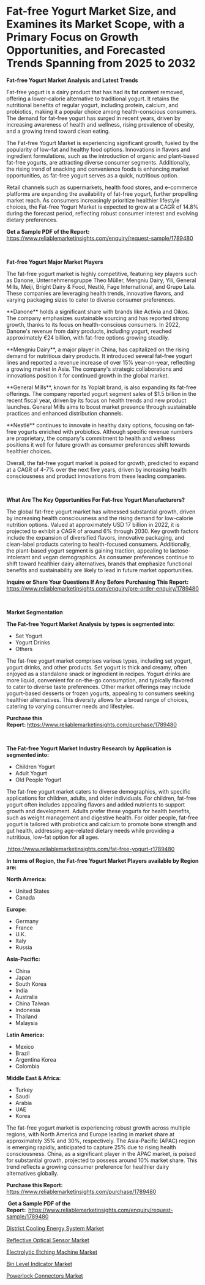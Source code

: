 <p><h1>Fat-free Yogurt Market Size, and Examines its Market Scope, with a Primary Focus on Growth Opportunities, and Forecasted Trends Spanning from 2025 to 2032</h1></p><p><strong>Fat-free Yogurt Market Analysis and Latest Trends</strong></p>
<p><p>Fat-free yogurt is a dairy product that has had its fat content removed, offering a lower-calorie alternative to traditional yogurt. It retains the nutritional benefits of regular yogurt, including protein, calcium, and probiotics, making it a popular choice among health-conscious consumers. The demand for fat-free yogurt has surged in recent years, driven by increasing awareness of health and wellness, rising prevalence of obesity, and a growing trend toward clean eating.</p><p>The Fat-free Yogurt Market is experiencing significant growth, fueled by the popularity of low-fat and healthy food options. Innovations in flavors and ingredient formulations, such as the introduction of organic and plant-based fat-free yogurts, are attracting diverse consumer segments. Additionally, the rising trend of snacking and convenience foods is enhancing market opportunities, as fat-free yogurt serves as a quick, nutritious option. </p><p>Retail channels such as supermarkets, health food stores, and e-commerce platforms are expanding the availability of fat-free yogurt, further propelling market reach. As consumers increasingly prioritize healthier lifestyle choices, the Fat-free Yogurt Market is expected to grow at a CAGR of 14.8% during the forecast period, reflecting robust consumer interest and evolving dietary preferences.</p></p>
<p><strong>Get a Sample PDF of the Report:&nbsp;</strong> <a href="https://www.reliablemarketinsights.com/enquiry/request-sample/1789480?utm_campaign=3047&utm_medium=2&utm_source=Github&utm_content=ia&utm_term=25032025&utm_id=fat-free-yogurt">https://www.reliablemarketinsights.com/enquiry/request-sample/1789480</a></p>
<p>&nbsp;</p>
<p><strong>Fat-free Yogurt Major Market Players</strong></p>
<p><p>The fat-free yogurt market is highly competitive, featuring key players such as Danone, Unternehmensgruppe Theo Müller, Mengniu Dairy, Yili, General Mills, Meiji, Bright Dairy & Food, Nestlé, Fage International, and Grupo Lala. These companies are leveraging health trends, innovative flavors, and varying packaging sizes to cater to diverse consumer preferences.</p><p>**Danone** holds a significant share with brands like Activia and Oikos. The company emphasizes sustainable sourcing and has reported strong growth, thanks to its focus on health-conscious consumers. In 2022, Danone's revenue from dairy products, including yogurt, reached approximately €24 billion, with fat-free options growing steadily.</p><p>**Mengniu Dairy**, a major player in China, has capitalized on the rising demand for nutritious dairy products. It introduced several fat-free yogurt lines and reported a revenue increase of over 15% year-on-year, reflecting a growing market in Asia. The company's strategic collaborations and innovations position it for continued growth in the global market.</p><p>**General Mills**, known for its Yoplait brand, is also expanding its fat-free offerings. The company reported yogurt segment sales of $1.5 billion in the recent fiscal year, driven by its focus on health trends and new product launches. General Mills aims to boost market presence through sustainable practices and enhanced distribution channels.</p><p>**Nestlé** continues to innovate in healthy dairy options, focusing on fat-free yogurts enriched with probiotics. Although specific revenue numbers are proprietary, the company's commitment to health and wellness positions it well for future growth as consumer preferences shift towards healthier choices.</p><p>Overall, the fat-free yogurt market is poised for growth, predicted to expand at a CAGR of 4-7% over the next five years, driven by increasing health consciousness and product innovations from these leading companies.</p></p>
<p>&nbsp;</p>
<p><strong>What Are The Key Opportunities For Fat-free Yogurt Manufacturers?</strong></p>
<p><p>The global fat-free yogurt market has witnessed substantial growth, driven by increasing health consciousness and the rising demand for low-calorie nutrition options. Valued at approximately USD 17 billion in 2022, it is projected to exhibit a CAGR of around 6% through 2030. Key growth factors include the expansion of diversified flavors, innovative packaging, and clean-label products catering to health-focused consumers. Additionally, the plant-based yogurt segment is gaining traction, appealing to lactose-intolerant and vegan demographics. As consumer preferences continue to shift toward healthier dairy alternatives, brands that emphasize functional benefits and sustainability are likely to lead in future market opportunities.</p></p>
<p><strong>Inquire or Share Your Questions If Any Before Purchasing This Report:</strong> <a href="https://www.reliablemarketinsights.com/enquiry/pre-order-enquiry/1789480?utm_campaign=3047&utm_medium=2&utm_source=Github&utm_content=ia&utm_term=25032025&utm_id=fat-free-yogurt">https://www.reliablemarketinsights.com/enquiry/pre-order-enquiry/1789480</a></p>
<p>&nbsp;</p>
<p><strong>Market Segmentation</strong></p>
<p><strong>The Fat-free Yogurt Market Analysis by types is segmented into:</strong></p>
<p><ul><li>Set Yogurt</li><li>Yogurt Drinks</li><li>Others</li></ul></p>
<p><p>The fat-free yogurt market comprises various types, including set yogurt, yogurt drinks, and other products. Set yogurt is thick and creamy, often enjoyed as a standalone snack or ingredient in recipes. Yogurt drinks are more liquid, convenient for on-the-go consumption, and typically flavored to cater to diverse taste preferences. Other market offerings may include yogurt-based desserts or frozen yogurts, appealing to consumers seeking healthier alternatives. This diversity allows for a broad range of choices, catering to varying consumer needs and lifestyles.</p></p>
<p><strong>Purchase this Report:&nbsp;</strong><a href="https://www.reliablemarketinsights.com/purchase/1789480?utm_campaign=3047&utm_medium=2&utm_source=Github&utm_content=ia&utm_term=25032025&utm_id=fat-free-yogurt">https://www.reliablemarketinsights.com/purchase/1789480</a></p>
<p>&nbsp;</p>
<p><strong>The Fat-free Yogurt Market Industry Research by Application is segmented into:</strong></p>
<p><ul><li>Children Yogurt</li><li>Adult Yogurt</li><li>Old People Yogurt</li></ul></p>
<p><p>The fat-free yogurt market caters to diverse demographics, with specific applications for children, adults, and older individuals. For children, fat-free yogurt often includes appealing flavors and added nutrients to support growth and development. Adults prefer these yogurts for health benefits, such as weight management and digestive health. For older people, fat-free yogurt is tailored with probiotics and calcium to promote bone strength and gut health, addressing age-related dietary needs while providing a nutritious, low-fat option for all ages.</p></p>
<p><a href="https://www.reliablemarketinsights.com/fat-free-yogurt-r1789480?utm_campaign=3047&utm_medium=2&utm_source=Github&utm_content=ia&utm_term=25032025&utm_id=fat-free-yogurt">&nbsp;https://www.reliablemarketinsights.com/fat-free-yogurt-r1789480</a></p>
<p><strong>In terms of Region, the Fat-free Yogurt Market Players available by Region are:</strong></p>
<p>
    <p> <strong> North America: </strong>
        <ul>
            <li>United States</li>
            <li>Canada</li>
        </ul>
        </p> 
    <p> <strong> Europe: </strong>
        <ul>
            <li>Germany</li>
            <li>France</li>
            <li>U.K.</li>
            <li>Italy</li>
            <li>Russia</li>
        </ul>
        </p> 
    <p> <strong> Asia-Pacific: </strong>
        <ul>
            <li>China</li>
            <li>Japan</li>
            <li>South Korea</li>
            <li>India</li>
            <li>Australia</li>
            <li>China Taiwan</li>
            <li>Indonesia</li>
            <li>Thailand</li>
            <li>Malaysia</li>
        </ul>
        </p> 
    <p> <strong> Latin America: </strong>
        <ul>
            <li>Mexico</li>
            <li>Brazil</li>
            <li>Argentina Korea</li>
            <li>Colombia</li>
        </ul>
        </p> 
    <p> <strong> Middle East & Africa: </strong>
        <ul>
            <li>Turkey</li>
            <li>Saudi</li>
            <li>Arabia</li>
            <li>UAE</li>
            <li>Korea</li>
        </ul>
    </p>
    </p>
<p><p>The fat-free yogurt market is experiencing robust growth across multiple regions, with North America and Europe leading in market share at approximately 35% and 30%, respectively. The Asia-Pacific (APAC) region is emerging rapidly, anticipated to capture 25% due to rising health consciousness. China, as a significant player in the APAC market, is poised for substantial growth, projected to possess around 10% market share. This trend reflects a growing consumer preference for healthier dairy alternatives globally.</p></p>
<p><strong>Purchase this Report: </strong><a href="https://www.reliablemarketinsights.com/purchase/1789480?utm_campaign=3047&utm_medium=2&utm_source=Github&utm_content=ia&utm_term=25032025&utm_id=fat-free-yogurt">https://www.reliablemarketinsights.com/purchase/1789480</a></p>
<p>&nbsp;<strong>Get a Sample PDF of the Report:&nbsp;&nbsp;</strong><a href="https://www.reliablemarketinsights.com/enquiry/request-sample/1789480?utm_campaign=3047&utm_medium=2&utm_source=Github&utm_content=ia&utm_term=25032025&utm_id=fat-free-yogurt">https://www.reliablemarketinsights.com/enquiry/request-sample/1789480</a></p>
<p><strong></strong></p>
<p><p><a href="https://www.linkedin.com/pulse/recent-analysis-district-cooling-energy-system-market-highlights-ny05c?utm_campaign=3047&utm_medium=2&utm_source=Github&utm_content=ia&utm_term=25032025&utm_id=fat-free-yogurt">District Cooling Energy System Market</a></p><p><a href="https://www.linkedin.com/pulse/deep-dive-reflective-optical-sensor-market-itstrends-segmentation-gt8ne?utm_campaign=3047&utm_medium=2&utm_source=Github&utm_content=ia&utm_term=25032025&utm_id=fat-free-yogurt">Reflective Optical Sensor Market</a></p><p><a href="https://www.linkedin.com/pulse/comprehensive-electrolytic-etching-machine-market-report-f9gze?utm_campaign=3047&utm_medium=2&utm_source=Github&utm_content=ia&utm_term=25032025&utm_id=fat-free-yogurt">Electrolytic Etching Machine Market</a></p><p><a href="https://www.linkedin.com/pulse/bin-level-indicator-market-growth-study-projects-future-cagr-ies3e?utm_campaign=3047&utm_medium=2&utm_source=Github&utm_content=ia&utm_term=25032025&utm_id=fat-free-yogurt">Bin Level Indicator Market</a></p><p><a href="https://www.linkedin.com/pulse/future-outlook-powerlock-connectors-market-key-growth-drivers-k2ute?utm_campaign=3047&utm_medium=2&utm_source=Github&utm_content=ia&utm_term=25032025&utm_id=fat-free-yogurt">Powerlock Connectors Market</a></p></p>